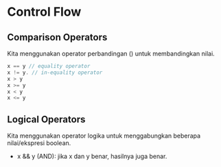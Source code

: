 # Control Flow

## Comparison Operators

Kita menggunakan operator perbandingan () untuk membandingkan nilai.
```java
x == y // equality operator
x != y. // in-equality operator
x > y
x >= y
x < y
x <= y
```

## Logical Operators
Kita menggunakan operator logika untuk menggabungkan beberapa nilai/ekspresi boolean.
+ x && y (AND): jika x dan y benar, hasilnya juga benar.
